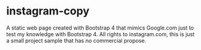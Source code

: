 # instagram-copy
A static web page created with Bootstrap 4 that mimics Google.com just to test my knowledge with Bootstrap 4. All rights to instagram.com, this is just a small project sample that has no commercial propose.
